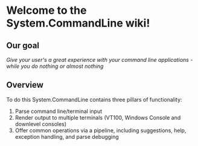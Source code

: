 # Welcome to the System.CommandLine wiki!

## Our goal

_Give your user's a great experience with your command line applications - while you do nothing or almost nothing_

## Overview

To do this System.CommandLine contains three pillars of functionality: 

1. Parse command line/terminal input
2. Render output to multiple terminals (VT100, Windows Console and downlevel consoles)
3. Offer common operations via a pipeline, including suggestions, help, exception handling, and parse debugging

